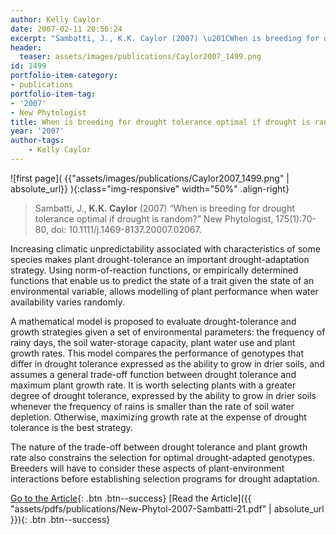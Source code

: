 ```yaml
---
author: Kelly Caylor
date: 2007-02-11 20:56:24
excerpt: "Sambatti, J., K.K. Caylor (2007) \u201CWhen is breeding for drought tolerance optimal if drought is random?\u201D New Phytologist, 175(1):70-80, doi: 10.1111/ j.1469-8137.20007.02067."
header:
  teaser: assets/images/publications/Caylor2007_1499.png
id: 1499
portfolio-item-category:
- publications
portfolio-item-tag:
- '2007'
- New Phytologist
title: When is breeding for drought tolerance optimal if drought is random?
year: '2007'
author-tags:
    - Kelly Caylor
---
```


![first page]( {{"assets/images/publications/Caylor2007_1499.png" | absolute_url}} ){:class="img-responsive" width="50%" .align-right}

> Sambatti, J., **K.K. Caylor** (2007) “When is breeding for drought tolerance optimal if drought is random?” New Phytologist, 175(1):70-80, doi: 10.1111/j.1469-8137.20007.02067.


Increasing climatic unpredictability associated with characteristics of some species makes plant drought-tolerance an important drought-adaptation strategy. Using norm-of-reaction functions, or empirically determined functions that enable us to predict the state of a trait given the state of an environmental variable, allows modelling of plant performance when water availability varies randomly. 

A mathematical model is proposed to evaluate drought-tolerance and growth strategies given a set of environmental parameters: the frequency of rainy days, the soil water-storage capacity, plant water use and plant growth rates. This model compares the performance of genotypes that differ in drought tolerance expressed as the ability to grow in drier soils, and assumes a general trade-off function between drought tolerance and maximum plant growth rate. It is worth selecting plants with a greater degree of drought tolerance, expressed by the ability to grow in drier soils whenever the frequency of rains is smaller than the rate of soil water depletion. Otherwise, maximizing growth rate at the expense of drought tolerance is the best strategy. 

The nature of the trade-off between drought tolerance and plant growth rate also constrains the selection for optimal drought-adapted genotypes. Breeders will have to consider these aspects of plant-environment interactions before establishing selection programs for drought adaptation.


[Go to the Article](http://dx.doi.org/10.1111/j.1469-8137.2007.02067.x){: .btn .btn--success} [Read the Article]({{ "assets/pdfs/publications/New-Phytol-2007-Sambatti-21.pdf" | absolute_url }}){: .btn .btn--success}